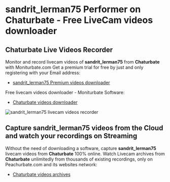 # sandrit_lerman75 Performer on Chaturbate - Free LiveCam videos downloader

## Chaturbate Live Videos Recorder

Monitor and record livecam videos of **sandrit_lerman75** from **Chaturbate** with Moniturbate.com
Get a premium trial for free by just and only registering with your Email address:
* [sandrit_lerman75 Premium videos downloader](https://moniturbate.com/request-demo-licence-key.html)

Free livecam videos downloader - Moniturbate Software:
* [Chaturbate videos downloader](https://moniturbate.com/moniturbate-download-software.html)

![sandrit_lerman75 livecam videos recorder](https://peachurnet.com/templates/moniturbate-software.png)


## Capture sandrit_lerman75 videos from the Cloud and watch your recordings on Streaming

Without the need of downloading a software, capture **sandrit_lerman75** livecam videos from **Chaturbate** 100% online.
Watch Livecam archives from **Chaturbate** unlimitedly from thousands of existing recordings, only on Peachurbate.com and its websites network:
* [Chaturbate videos archives](https://peachurnet.com/)
